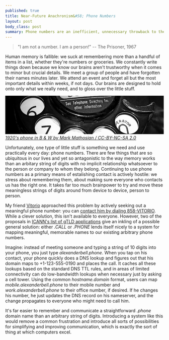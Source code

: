 ```yaml
--- 
published: true
title: Near-Future Anachronism&#58; Phone Numbers
layout: post
body_class: post
summary: Phone numbers are an inefficient, unnecessary throwback to the pre-Internet age. They should be eliminated and replaced with standard internet addressing.
---
```


> "I am not a number. I am a person!"
> -- The Prisoner, 1967

Human memory is fallible: we suck at remembering more than a handful of items in a list, whether they're numbers or groceries. We constantly write things down because we know our brains aren't trustworthy when it comes to minor but crucial details. We meet a group of people and have forgotten their names minutes later. We attend an event and forget all but the most important details within weeks, if not days. Our brains are designed to hold onto only what we really need, and to gloss over the little stuff.

![Closeup crop of a rotary phone dial][img1]
_[1920's phone in B & W by Mark Mathosian / CC-BY-NC-SA 2.0][photo]_

Unfortunately, one type of little stuff is something we need and use practically every day: phone numbers. There are few things that are so ubiquitous in our lives and yet so antagonistic to the way memory works than an arbitary string of digits with no implicit relationship whatsoever to the person or company to whom they belong. Continuing to use phone numbers as a primary means of estalishing contact is actively hostile: we stress about remembering them, about making sure everyone who contacts us has the right one. It takes far too much brainpower to try and move these meaningless strings of digits around from device to device, person to person.

My friend [Vitorio][1] approached this problem by actively seeking out a meaningful phone number: you can [contact him by dialing 858-VITORIO][2]. While a clever solution, this isn't available to everyone. However, two of the proposals in [ICANN's list of gTLD applications][3] give an inkling of a possible general solution: either *.CALL* or *.PHONE* lends itself nicely to a system for mapping meaningful, memorable names to our existing arbitrary phone numbers.

Imagine: instead of meeting someone and typing a string of 10 digits into your phone, you just type _alexanderbell.phone_. When you tap on his contact, your phone quickly does a DNS lookup and figures out that his domain maps to +1-123-555-0190 and places the call. It caches all these lookups based on the standard DNS TTL rules, and in areas of limited connectivity can do low-bandwidth lookups when necessary just by asking a cell tower. Using the common _hostname.domain_ format, users can map _mobile.alexanderbell.phone_ to their mobile number and _work.alexanderbell.phone_ to their office number, if desired. If he changes his number, he just updates the DNS record on his nameserver, and the change propagates to everyone who might need to call him.

It's far easier to remember and communicate a straightforward _.phone_ domain name than an arbitrary string of digits. Introducing a system like this would remove a common frustration and introduce all sorts of possibilities for simplifying and improving communication, which is exactly the sort of thing at which computers excel.

 [1]: http://vitor.io "Vitorio Miliano, designer"
 [2]: tel:+1858VITORIO "Vitorio Miliano, designer"
 [3]: http://newgtlds.icann.org/en/program-status/application-results/strings-1200utc-13jun12-en "ICANN list of proposed new gTLDs"
 [photo]: http://www.flickr.com/photos/markgregory/4393615812/ "Photo by Mark Mathosian / CC-BY-NC-SA 2.0"
 [img1]: /assets/img/post_images/2012-06-18-near-future-anachronism-phone-numbers/rotary.jpg "As communication technology evolves, the way we use it must evolve as well."
